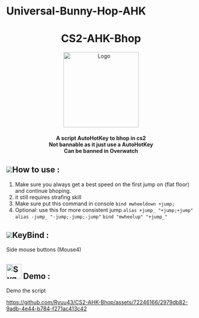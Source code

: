 # Universal-Bunny-Hop-AHK
<h1 align="center"> CS2-AHK-Bhop </h1>
<p align="center">
    <a href="https://github.com/McDaived/BJump-AHK-CS2">
        <img src="https://encrypted-tbn0.gstatic.com/images?q=tbn:ANd9GcRIdh2URkiQQXoTaYWONuze998BHO7MdAd0rQ&usqp=CAU" alt="Logo" width="200" height="200">
    </a>
<h4 align="center">A script AutoHotKey to bhop in cs2 <br> Not bannable as it just use a AutoHotKey <br> Can be banned in Overwatch</h4>


## ![](https://github.com/McDaived/NoRecoil-CS2/assets/18085492/7eab67ab-4b44-40ee-b050-53e48a856fc5)How to use :
1. Make sure you always get a best speed on the first jump on (flat floor) and continue bhoping.
2. it still requires strafing skill
3. Make sure put this command in console `` bind mwheeldown +jump; ``
4. Optional: use this for more consistent jump
``alias +jump_ "+jump;+jump"``
``alias -jump_ "-jump;-jump;-jump"``
``bind "mwheelup" "+jump_"``
## ![](https://github.com/McDaived/BJump-AHK-CS2/assets/18085492/fe3b6c2b-91b6-4df3-aa96-5022932dca19)KeyBind :
Side mouse buttons (Mouse4)
## <a href="https://www.freeiconspng.com/img/8022" title="Image from freeiconspng.com"><img src="https://www.freeiconspng.com/uploads/video-icon-1.png" width="40" alt="Svg Video Icon" /></a> Demo :
Demo the script





https://github.com/Ryuu43/CS2-AHK-Bhop/assets/72246166/2979db82-9adb-4e44-b784-f271ac413c42

